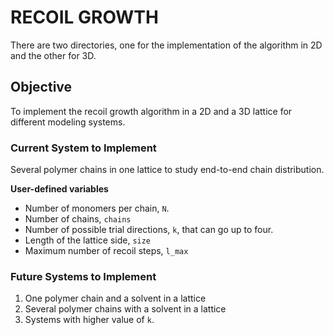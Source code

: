 # RECOIL GROWTH
There are two directories, one for the implementation of the algorithm in 2D and the other for 3D.
## Objective
To implement the recoil growth algorithm in a 2D and a 3D lattice for different modeling systems.

### Current System to Implement
Several polymer chains in one lattice to study end-to-end chain distribution.

**User-defined variables**
* Number of monomers per chain, `N`.
* Number of chains, `chains`
* Number of possible trial directions, `k`, that can go up to four.
* Length of the lattice side, `size`
* Maximum number of recoil steps, `l_max`

### Future Systems to Implement
1. One polymer chain and a solvent in a lattice
2. Several polymer chains with a solvent in a lattice
3. Systems with higher value of `k`.
